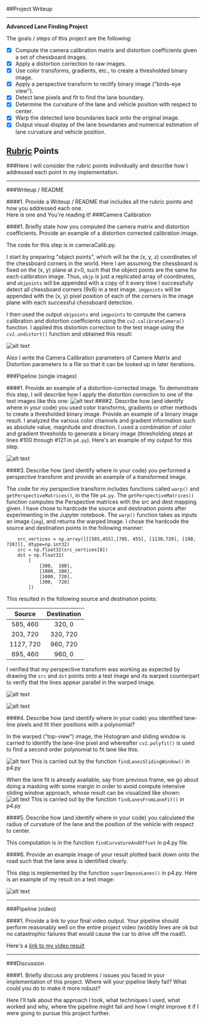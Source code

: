 ##Project Writeup 

---

**Advanced Lane Finding Project**

The goals / steps of this project are the following:

* [x] Compute the camera calibration matrix and distortion coefficients given a set of chessboard images.
* [x] Apply a distortion correction to raw images.
* [x] Use color transforms, gradients, etc., to create a thresholded binary image.
* [x] Apply a perspective transform to rectify binary image ("birds-eye view").
* [x] Detect lane pixels and fit to find the lane boundary.
* [x] Determine the curvature of the lane and vehicle position with respect to center.
* [x] Warp the detected lane boundaries back onto the original image.
* [x] Output visual display of the lane boundaries and numerical estimation of lane curvature and vehicle position.

[//]: # (Image References)

[image1]: ./output_images/orig_undistorted_calibration.png "Original-Undistorted"
[image2]: ./output_images/test_undistorted.png "Test-Undistorted"
[image3]: ./output_images/Test_FinalThresholdBinaryImage.png "Binary Example"
[image5]: ./output_images/Test_dst.png "Test Dst area"
[image4]: ./output_images/Test_src.png "Test Src area"
[image6]: ./output_images/SlidingWindow.png "Sliding Window"
[image7]: ./output_images/MaskingApproach.png "Masking"
[image8]: ./output_images/LanesFound.png "LanesFound"
[video1]: ./project_video.mp4 "Video"

## [Rubric](https://review.udacity.com/#!/rubrics/571/view) Points
###Here I will consider the rubric points individually and describe how I addressed each point in my implementation.  

---
###Writeup / README

####1. Provide a Writeup / README that includes all the rubric points and how you addressed each one.  
Here is one and You're reading it!
###Camera Calibration

####1. Briefly state how you computed the camera matrix and distortion coefficients. Provide an example of a distortion corrected calibration image.

The code for this step is in cameraCalib.py.  

I start by preparing "object points", which will be the (x, y, z) coordinates of the chessboard corners in the world. Here I am assuming the chessboard is fixed on the (x, y) plane at z=0, such that the object points are the same for each calibration image.  Thus, `objp` is just a replicated array of coordinates, and `objpoints` will be appended with a copy of it every time I successfully detect all chessboard corners (9x6) in a test image.  `imgpoints` will be appended with the (x, y) pixel position of each of the corners in the image plane with each successful chessboard detection.  

I then used the output `objpoints` and `imgpoints` to compute the camera calibration and distortion coefficients using the `cv2.calibrateCamera()` function.  I applied this distortion correction to the test image using the `cv2.undistort()` function and obtained this result: 

![alt text][image1]

Also I write the Camera Calibration parameters of Camere Matrix and Distortion parameters to a file so that it can be looked up in later iterations.

###Pipeline (single images)

####1. Provide an example of a distortion-corrected image.
To demonstrate this step, I will describe how I apply the distortion correction to one of the test images like this one:
![alt text][image2]
####2. Describe how (and identify where in your code) you used color transforms, gradients or other methods to create a thresholded binary image.  Provide an example of a binary image result.
I analyzed the various color channels and gradient information such as absolute value, magnitude and direction. I used a combination of color and gradient thresholds to generate a binary image (thresholding steps at lines #100 through #121 in `p4.py`).  Here's an example of my output for this step. 

![alt text][image3]

####3. Describe how (and identify where in your code) you performed a perspective transform and provide an example of a transformed image.

The code for my perspective transform includes functions called `warp()` and `getPerspectiveMatrices()`, in the file `p4.py`.  The `getPerspectiveMatrices()` function computes the Perspective matrices with the src and dest mapping given. I have chose to hardcode the source and destination points after experimenting in the Jupyter notebook. The `warp()` function takes as inputs an image (`img`), and returns the warped Image.  I chose the hardcode the source and destination points in the following manner:

```
    src_vertices = np.array([[[585,455],[705, 455], [1130,720], [190, 720]]], dtype=np.int32)
    src = np.float32(src_vertices[0])
    dst = np.float32(
        [
            [300,  100],
            [1000, 100],
            [1000, 720],
            [300,  720]
        ])

```
This resulted in the following source and destination points:

| Source         | Destination   | 
|:--------------:|:-------------:| 
| 585,  460      | 320, 0        | 
| 203,  720      | 320, 720      |
| 1127, 720      | 960, 720      |
| 695,  460      | 960, 0        |

I verified that my perspective transform was working as expected by drawing the `src` and `dst` points onto a test image and its warped counterpart to verify that the lines appear parallel in the warped image.

![alt text][image4]

![alt text][image5]

####4. Describe how (and identify where in your code) you identified lane-line pixels and fit their positions with a polynomial?

In the warped ("top-view") image, the Histogram and sliding window is carried to identify the lane-line pixel and whereafter `cv2.polyfit()` is used to find a second order polynomial to fit lane like this:

![alt text][image6]
This is carried out by the function `findLanesSlidingWindow()` in p4.py

When the lane fit is already available, say from previous frame, we go about doing a masking with some margin in order to avoid compute intensive sliding window approach, whose result can be visualized like shown:
![alt text][image7]
This is carried out by the function `findLanesFromLaneFit()` in p4.py

####5. Describe how (and identify where in your code) you calculated the radius of curvature of the lane and the position of the vehicle with respect to center.

This computation is in the function `findCurvatureAndOffset` in p4.py file.

####6. Provide an example image of your result plotted back down onto the road such that the lane area is identified clearly.

This step is implemented by the function `superImposeLanes()` in p4.py.  Here is an example of my result on a test image:

![alt text][image8]

---

###Pipeline (video)

####1. Provide a link to your final video output.  Your pipeline should perform reasonably well on the entire project video (wobbly lines are ok but no catastrophic failures that would cause the car to drive off the road!).

Here's a [link to my video result](./project_video_output.mp4)

---

###Discussion

####1. Briefly discuss any problems / issues you faced in your implementation of this project.  Where will your pipeline likely fail?  What could you do to make it more robust?

Here I'll talk about the approach I took, what techniques I used, what worked and why, where the pipeline might fail and how I might improve it if I were going to pursue this project further.  


